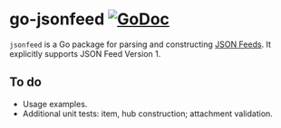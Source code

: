 # go-jsonfeed [![GoDoc](https://godoc.org/github.com/lukasschwab/go-jsonfeed?status.svg)](https://godoc.org/github.com/lukasschwab/go-jsonfeed)

`jsonfeed` is a Go package for parsing and constructing [JSON Feeds](https://jsonfeed.org/version/1). It explicitly supports JSON Feed Version 1.

## To do

+ Usage examples.
+ Additional unit tests: item, hub construction; attachment validation.
